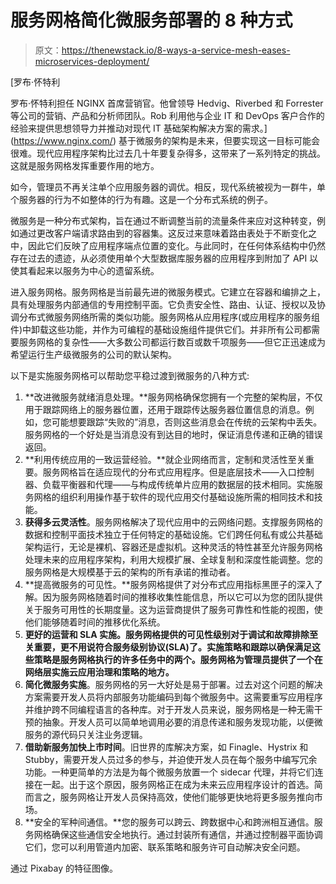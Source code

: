 # 服务网格简化微服务部署的 8 种方式

> 原文：<https://thenewstack.io/8-ways-a-service-mesh-eases-microservices-deployment/>

[](https://www.nginx.com/)

 [罗布·怀特利

罗布·怀特利担任 NGINX 首席营销官。他曾领导 Hedvig、Riverbed 和 Forrester 等公司的营销、产品和分析师团队。Rob 利用他与企业 IT 和 DevOps 客户合作的经验来提供思想领导力并推动对现代 IT 基础架构解决方案的需求。](https://www.nginx.com/) [](https://www.nginx.com/) 基于微服务的架构是未来，但要实现这一目标可能会很难。现代应用程序架构比过去几十年要复杂得多，这带来了一系列特定的挑战。这就是服务网格发挥重要作用的地方。

如今，管理员不再关注单个应用服务器的调优。相反，现代系统被视为一群牛，单个服务器的行为不如整体的行为有趣。这是一个分布式系统的例子。

微服务是一种分布式架构，旨在通过不断调整当前的流量条件来应对这种转变，例如通过更改客户端请求路由到的容器集。这反过来意味着路由表处于不断变化之中，因此它们反映了应用程序端点位置的变化。与此同时，在任何体系结构中仍然存在过去的遗迹，从必须使用单个大型数据库服务器的应用程序到附加了 API 以使其看起来以服务为中心的遗留系统。

进入服务网格。服务网格是当前最先进的微服务模式。它建立在容器和编排之上，具有处理服务内部通信的专用控制平面。它负责安全性、路由、认证、授权以及协调分布式微服务网络所需的类似功能。服务网格从应用程序(或应用程序的服务组件)中卸载这些功能，并作为可编程的基础设施组件提供它们。并非所有公司都需要服务网格的复杂性——大多数公司都运行数百或数千项服务——但它正迅速成为希望运行生产级微服务的公司的默认架构。

以下是实施服务网格可以帮助您平稳过渡到微服务的八种方式:

1.  **改进微服务就绪消息处理。**服务网格确保您拥有一个完整的架构层，不仅用于跟踪网络上的服务器位置，还用于跟踪传达服务器位置信息的消息。例如，您可能想要跟踪“失败的”消息，否则这些消息会在传统的云架构中丢失。服务网格的一个好处是当消息没有到达目的地时，保证消息传递和正确的错误返回。
2.  **利用传统应用的一致运营经验。**就企业网络而言，定制和灵活性至关重要。服务网格旨在适应现代的分布式应用程序。但是底层技术——入口控制器、负载平衡器和代理——与构成传统单片应用的数据层的技术相同。实施服务网格的组织利用操作基于软件的现代应用交付基础设施所需的相同技术和技能。
3.  **获得多云灵活性**。服务网格解决了现代应用中的云网络问题。支撑服务网格的数据和控制平面技术独立于任何特定的基础设施。它们跨任何私有或公共基础架构运行，无论是裸机、容器还是虚拟机。这种灵活的特性甚至允许服务网格处理未来的应用程序架构，利用大规模扩展、全球复制和深度性能调整。您的服务网格是大规模基于云的架构的所有承诺的推动者。
4.  **提高微服务的可见性。**服务网格提供了对分布式应用指标黑匣子的深入了解。因为服务网格随着时间的推移收集性能信息，所以它可以为您的团队提供关于服务可用性的长期度量。这为运营商提供了服务可靠性和性能的视图，使他们能够随着时间的推移优化系统。
5.  **更好的运营和 SLA 实施。服务网格提供的可见性级别对于调试和故障排除至关重要，更不用说符合服务级别协议(SLA)了。实施策略和跟踪以确保满足这些策略是服务网格执行的许多任务中的两个。服务网格为管理员提供了一个在网络层实施云应用治理和策略的地方。**
6.  **简化微服务实施**。服务网格的另一大好处是易于部署。过去对这个问题的解决方案需要开发人员将内部服务功能编码到每个微服务中。这需要重写应用程序并维护跨不同编程语言的各种库。对于开发人员来说，服务网格是一种无需干预的抽象。开发人员可以简单地调用必要的消息传递和服务发现功能，以便微服务的源代码只关注业务逻辑。
7.  **借助新服务加快上市时间**。旧世界的库解决方案，如 Finagle、Hystrix 和 Stubby，需要开发人员过多的参与，并迫使开发人员在每个服务中编写冗余功能。一种更简单的方法是为每个微服务放置一个 sidecar 代理，并将它们连接在一起。出于这个原因，服务网格正在成为未来云应用程序设计的首选。简而言之，服务网格让开发人员保持高效，使他们能够更快地将更多服务推向市场。
8.  **安全的军种间通信。**您的服务可以跨云、跨数据中心和跨洲相互通信。服务网格确保这些通信安全地执行。通过封装所有通信，并通过控制器平面协调它们，您可以利用管道内加密、联系策略和服务许可自动解决安全问题。

通过 Pixabay 的特征图像。

<svg xmlns:xlink="http://www.w3.org/1999/xlink" viewBox="0 0 68 31" version="1.1"><title>Group</title> <desc>Created with Sketch.</desc></svg>